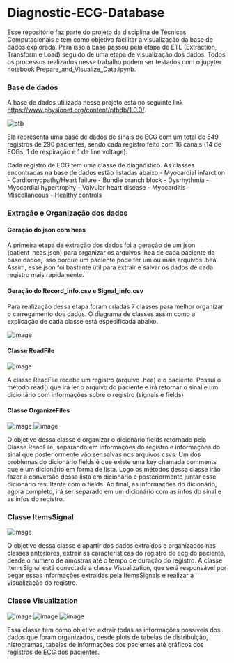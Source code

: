# Diagnostic-ECG-Database

  Esse repositório faz parte do projeto da disciplina de Técnicas Computacionais e tem como objetivo facilitar a visualização da base de dados explorada. Para isso a base passou pela etapa de ETL (Extraction, Transform e Load) seguido de uma etapa de visualização dos dados. 
  Todos os processos realizados nesse trabalho podem ser testados com o jupyter notebook Prepare_and_Visualize_Data.ipynb.

### Base de dados
  A base de dados utilizada nesse projeto está no seguinte link https://www.physionet.org/content/ptbdb/1.0.0/.
  
  ![ptb](https://user-images.githubusercontent.com/65842535/198130224-df2e3779-4ce5-4749-b153-c3203248aab4.png)

  Ela representa uma base de dados de sinais de ECG com um total de 549 registros de 290 pacientes, sendo cada registro feito com 16 canais (14 de ECGs, 1 de respiração e 1 de line voltage).
  
  Cada registro de ECG tem uma classe de diagnóstico. As classes encontradas na base de dados estão listadas abaixo
    - Myocardial infarction 
    - Cardiomyopathy/Heart failure
    - Bundle branch block
    - Dysrhythmia
    - Myocardial hypertrophy
    - Valvular heart disease
    - Myocarditis
    - Miscellaneous
    - Healthy controls
   
 ### Extração e Organização dos dados
   
 #### Geração do json com heas
   A primeira etapa de extração dos dados foi a geração de um json (patient_heas.json) para organizar os arquivos .hea de cada paciente da base dados, isso porque um paciente pode ter um ou mais arquivos .hea. Assim, esse json foi bastante útil para extrair e salvar os dados de cada registro mais rapidamente.
   
 #### Geração do Record_info.csv e Signal_info.csv
   Para realização dessa etapa foram criadas 7 classes para melhor organizar o carregamento dos dados. O diagrama de classes assim como a explicação de cada classe está especificada abaixo.
   
   ![image](https://user-images.githubusercontent.com/65842535/198134205-efea0e94-4d71-4dbc-976a-cab5a4f79174.png)
   
   #### Classe ReadFile
   
   ![image](https://user-images.githubusercontent.com/65842535/198134410-d3284fcb-096e-4695-8310-a8d26d369983.png)

   A classe ReadFile recebe um registro (arquivo .hea) e o paciente.
   Possui o método read() que irá ler o arquivo do paciente e irá retornar o sinal e um dicionário com informações sobre o registro (signals e fields)
   
   #### Classe OrganizeFiles
   
   ![image](https://user-images.githubusercontent.com/65842535/198136057-48aa9589-6700-42cb-876d-efae34f4ac6a.png)
   ![image](https://user-images.githubusercontent.com/65842535/198136195-c3bfefa4-d770-4d8c-a43d-2e27212f49eb.png)
   
   O objetivo dessa classe é organizar o dicionário fields retornado pela Classe ReadFile, separando em informações do registro e informações do sinal que posteriormente vão ser salvas nos arquivos csvs. Um dos problemas do dicionário fields é que existe uma key chamada comments que é um dicionário em forma de lista. Logo os métodos dessa classe irão fazer a conversão dessa lista em dicionário e posteriormente juntar esse dicionário resultante com o fields. Ao final, as informações do dicionário, agora completo, irá ser separado em um dicionário com as infos do sinal e as infos do registro.
   
   ### Classe ItemsSignal
   ![image](https://user-images.githubusercontent.com/108739663/198153333-c941062e-ba75-4f16-a000-3a76ee47afff.png)

   O objetivo dessa classe é apartir dos dados extraídos e organizados nas classes anteriores, extrair as caracteristicas do registro de ecg do paciente, desde o numero de amostras até o tempo de duração do registro. A classe ItemsSignal está conectada a classe Visualization, que será responsável por pegar essas informações extraídas pela ItemsSignals e realizar a visualização do registro.
   
   ### Classe Visualization 
   ![image](https://user-images.githubusercontent.com/108739663/198157068-b2f2b01e-063d-4c08-bceb-830fd6e208ec.png)
   ![image](https://user-images.githubusercontent.com/108739663/198157147-16451c65-7956-4c29-b169-26569446d623.png)
   ![image](https://user-images.githubusercontent.com/108739663/198157184-db99c8a4-f4b6-47b6-ba5a-851e3cb19466.png)

   Essa classe tem como objetivo extrair todas as informações possíveis dos dados que foram organizados, desde plots de tabelas de distribuição, histogramas, tabelas de informações dos pacientes até gráficos dos registros de ECG dos pacientes.
   
   

 
